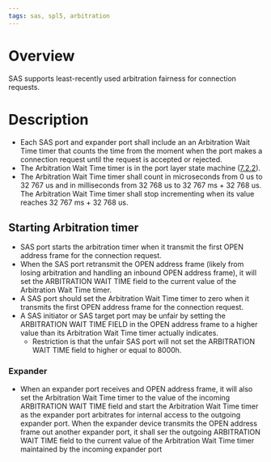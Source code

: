 ```yaml
---
tags: sas, spl5, arbitration
---
```

# Overview

SAS supports least-recently used arbitration fairness for connection requests.

# Description

- Each SAS port and expander port shall include an an Arbitration Wait Time timer that counts the time from the moment when the port makes a connection request until the request is accepted or rejected.
- The Arbitration Wait Time timer is in the port layer state machine ([7.2.2]()).
- The Arbitration Wait Time timer shall count in microseconds from 0 us to 32 767 us and in milliseconds from 32 768 us to 32 767 ms + 32 768 us. The Arbitration Wait Time timer shall stop incrementing when its value reaches 32 767 ms + 32 768 us.

## Starting Arbitration timer
- SAS port starts the arbitration timer when it transmit the first OPEN address frame for the connection request.
- When the SAS port retransmit the OPEN address frame (likely from losing arbitration and handling an inbound OPEN address frame), it will set the ARBITRATION WAIT TIME field to the current value of the Arbitration Wait Time timer. <!-- Why does it need to know this??-->
- A SAS port should set the Arbitration Wait Time timer to zero when it transmits the first OPEN address frame for the connection request. <!-- Makes sense, it's the initial connection request-->
- A SAS initiator or SAS target port may be unfair by setting the ARBITRATION WAIT TIME FIELD in the OPEN address frame to a higher value than its Arbitration Wait Time timer actually indicates.
	- Restriction is that the unfair SAS port will not set the ARBITRATION WAIT TIME field to higher or equal to 8000h.

### Expander

- When an expander port receives and OPEN address frame, it will also set the Arbitration Wait Time timer to the value of the incoming ARBITRATION WAIT TIME field and start the Arbitration Wait Time timer as the expander port arbitrates for internal access to the outgoing expander port. When the expander device transmits the OPEN address frame out another expander port, it shall ser the outgoing ARBITRATION WAIT TIME field to the current value of the Arbitration Wait Time timer maintained by the incoming expander port
